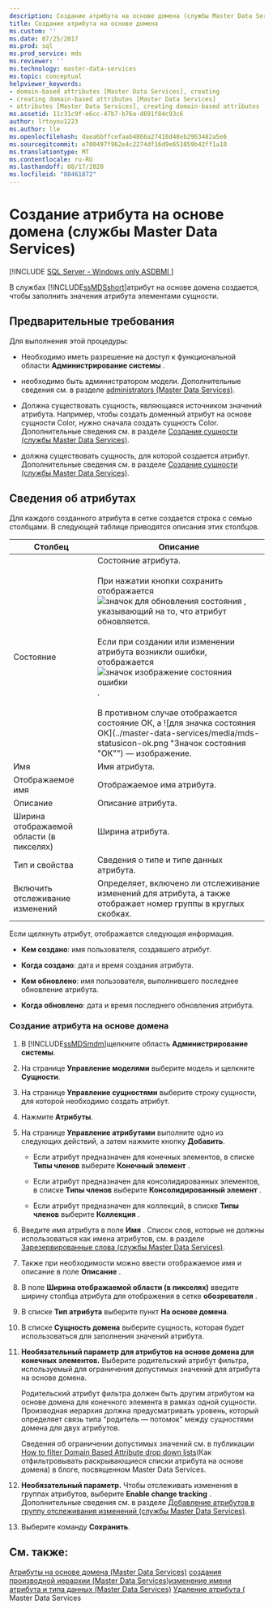 ```yaml
---
description: Создание атрибута на основе домена (службы Master Data Services)
title: Создание атрибута на основе домена
ms.custom: ''
ms.date: 07/25/2017
ms.prod: sql
ms.prod_service: mds
ms.reviewer: ''
ms.technology: master-data-services
ms.topic: conceptual
helpviewer_keywords:
- domain-based attributes [Master Data Services], creating
- creating domain-based attributes [Master Data Services]
- attributes [Master Data Services], creating domain-based attributes
ms.assetid: 11c31c9f-e6cc-47b7-b76a-d691f84c93c6
author: lrtoyou1223
ms.author: lle
ms.openlocfilehash: daea6bffcefaab4866a27418d48eb2963482a5e6
ms.sourcegitcommit: e700497f962e4c2274df16d9e651059b42ff1a10
ms.translationtype: MT
ms.contentlocale: ru-RU
ms.lasthandoff: 08/17/2020
ms.locfileid: "88461872"
---
```

# <a name="create-a-domain-based-attribute-master-data-services"></a>Создание атрибута на основе домена (службы Master Data Services)

[!INCLUDE [SQL Server - Windows only ASDBMI  ](../includes/applies-to-version/sql-windows-only-asdbmi.md)]

  В службах [!INCLUDE[ssMDSshort](../includes/ssmdsshort-md.md)]атрибут на основе домена создается, чтобы заполнить значения атрибута элементами сущности.

## <a name="prerequisites"></a>Предварительные требования
 Для выполнения этой процедуры:

-   Необходимо иметь разрешение на доступ к функциональной области **Администрирование системы** .

-   необходимо быть администратором модели. Дополнительные сведения см. в разделе [administrators &#40;Master Data Services&#41;](../master-data-services/administrators-master-data-services.md).

-   Должна существовать сущность, являющаяся источником значений атрибута. Например, чтобы создать доменный атрибут на основе сущности Color, нужно сначала создать сущность Color. Дополнительные сведения см. в разделе [Создание сущности (службы Master Data Services)](../master-data-services/create-an-entity-master-data-services.md).

-   должна существовать сущность, для которой создается атрибут. Дополнительные сведения см. в разделе [Создание сущности (службы Master Data Services)](../master-data-services/create-an-entity-master-data-services.md).

## <a name="attribute-information"></a>Сведения об атрибутах
 Для каждого созданного атрибута в сетке создается строка с семью столбцами. В следующей таблице приводятся описания этих столбцов.

|Столбец|Описание|
|------------|-----------------|
|Состояние|Состояние атрибута.<br /><br /> При нажатии кнопки сохранить отображается ![значок для обновления состояния](../master-data-services/media/mds-statusicon-updating.png "Значок обновления состояния") , указывающий на то, что атрибут обновляется.<br /><br /> Если при создании или изменении атрибута возникли ошибки, отображается ![значок изображение состояния ошибки](../master-data-services/media/mds-statusicon-error.png "Значок состояния ошибки") .<br /><br /> В противном случае отображается состояние ОК, а ![для значка состояния ОК](../master-data-services/media/mds-statusicon-ok.png "Значок состояния "ОК"") — изображение.|
|Имя|Имя атрибута.|
|Отображаемое имя|Отображаемое имя атрибута.|
|Описание|Описание атрибута.|
|Ширина отображаемой области (в пикселях)|Ширина атрибута.|
|Тип и свойства|Сведения о типе и типе данных атрибута.|
|Включить отслеживание изменений|Определяет, включено ли отслеживание изменений для атрибута, а также отображает номер группы в круглых скобках.|

 Если щелкнуть атрибут, отображается следующая информация.

-   **Кем создано**: имя пользователя, создавшего атрибут.

-   **Когда создано**: дата и время создания атрибута.

-   **Кем обновлено**: имя пользователя, выполнившего последнее обновление атрибута.

-   **Когда обновлено**: дата и время последнего обновления атрибута.

### <a name="to-create-a-domain-based-attribute"></a>Создание атрибута на основе домена

1.  В [!INCLUDE[ssMDSmdm](../includes/ssmdsmdm-md.md)]щелкните область **Администрирование системы**.

2.  На странице **Управление моделями** выберите модель и щелкните **Сущности**.

3.  На странице **Управление сущностями** выберите строку сущности, для которой необходимо создать атрибут.

4.  Нажмите **Атрибуты**.

5.  На странице **Управление атрибутами** выполните одно из следующих действий, а затем нажмите кнопку **Добавить**.

    -   Если атрибут предназначен для конечных элементов, в списке **Типы членов** выберите **Конечный элемент** .

    -   Если атрибут предназначен для консолидированных элементов, в списке **Типы членов** выберите **Консолидированный элемент** .

    -   Если атрибут предназначен для коллекций, в списке **Типы членов** выберите **Коллекция** .

6.  Введите имя атрибута в поле **Имя** . Список слов, которые не должны использоваться как имена атрибутов, см. в разделе [Зарезервированные слова (службы Master Data Services)](../master-data-services/reserved-words-master-data-services.md).

7.  Также при необходимости можно ввести отображаемое имя и описание в поле **Описание** .

8.  В поле **Ширина отображаемой области (в пикселях)** введите ширину столбца атрибута для отображения в сетке **обозревателя** .

9. В списке **Тип атрибута** выберите пункт **На основе домена**.

10. В списке **Сущность домена** выберите сущность, которая будет использоваться для заполнения значений атрибута. 

11. **Необязательный параметр для атрибутов на основе домена для конечных элементов.** Выберите родительский атрибут фильтра, используемый для ограничения допустимых значений для атрибута на основе домена.

     Родительский атрибут фильтра должен быть другим атрибутом на основе домена для конечного элемента в рамках одной сущности. Производная иерархия должна предусматривать уровень, который определяет связь типа "родитель — потомок" между сущностями домена для двух атрибутов.

     Сведения об ограничении допустимых значений см. в публикации [How to filter Domain Based Attribute drop down lists](https://blogs.msdn.microsoft.com/mds/2015/12/03/in-sql-server-2016-master-data-services-how-to-filter-domain-based-attribute-drop-down-lists/)(Как отфильтровывать раскрывающиеся списки атрибута на основе домена) в блоге, посвященном Master Data Services.

12. **Необязательный параметр.** Чтобы отслеживать изменения в группах атрибутов, выберите **Enable change tracking** . Дополнительные сведения см. в разделе [Добавление атрибутов в группу отслеживания изменений (службы Master Data Services)](../master-data-services/add-attributes-to-a-change-tracking-group-master-data-services.md).

13. Выберите команду **Сохранить**.

## <a name="see-also"></a>См. также:
 [Атрибуты на основе домена &#40;Master Data Services&#41;](../master-data-services/domain-based-attributes-master-data-services.md) [создания производной иерархии &#40;Master Data Services](../master-data-services/create-a-derived-hierarchy-master-data-services.md)&#41;[изменение имени атрибута и типа данных &#40;Master Data Services&#41;](../master-data-services/change-an-attribute-name-and-data-type-master-data-services.md) [Удаление атрибута &#40;](../master-data-services/delete-an-attribute-master-data-services.md) Master Data Services



